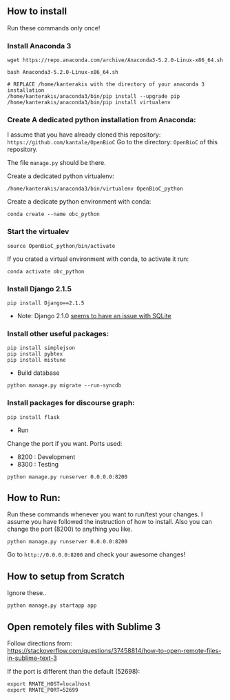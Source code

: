 
## How to install
Run these commands only once!

### Install Anaconda 3

```
wget https://repo.anaconda.com/archive/Anaconda3-5.2.0-Linux-x86_64.sh 

bash Anaconda3-5.2.0-Linux-x86_64.sh 

# REPLACE /home/kanterakis with the directory of your anaconda 3 installation
/home/kanterakis/anaconda3/bin/pip install --upgrade pip
/home/kanterakis/anaconda3/bin/pip install virtualenv 

```

### Create A dedicated python installation from Anaconda:
I assume that you have already cloned this repository: ```https://github.com/kantale/OpenBioC```
Go to the directory: ```OpenBioC``` of this repository.

The file ```manage.py``` should be there. 

Create a dedicated python virtualenv:

```
/home/kanterakis/anaconda3/bin/virtualenv OpenBioC_python 
```


Create a dedicate python environment with conda:

```
conda create --name obc_python 
```

### Start the virtualev

```
source OpenBioC_python/bin/activate
```

If you crated a virtual environment with conda, to activate it run:

```
conda activate obc_python 
```

### Install Django 2.1.5

```
pip install Django==2.1.5
```
* Note: Django 2.1.0 [seems to have an issue with SQLite](https://stackoverflow.com/questions/53637182/django-no-such-table-main-auth-user-old)


### Install other useful packages:

```
pip install simplejson
pip install pybtex
pip install mistune
```

* Build database

```
python manage.py migrate --run-syncdb
```

### Install packages for discourse graph:
```
pip install flask
```

* Run

Change the port if you want. Ports used:
* 8200 : Development
* 8300 : Testing

```
python manage.py runserver 0.0.0.0:8200
```

## How to Run:
Run these commands whenever you want to run/test your changes. I assume you have followed the instruction of how to install. 
Also you can change the port (8200) to anything you like.


```
python manage.py runserver 0.0.0.0:8200
```

Go to  ```http://0.0.0.0:8200``` and check your awesome changes!


## How to setup from Scratch
Ignore these..

```
python manage.py startapp app
```

## Open remotely files with Sublime 3
Follow directions from: https://stackoverflow.com/questions/37458814/how-to-open-remote-files-in-sublime-text-3

If the port is different than the default (52698):

```
export RMATE_HOST=localhost
export RMATE_PORT=52699
```



